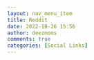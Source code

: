 ```yaml
---
layout: nav_menu_item
title: Reddit
date: 2022-10-26 15:56
author: deezmoms
comments: true
categories: [Social Links]
---
```


